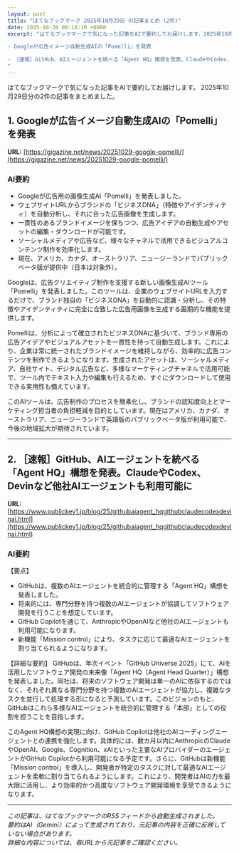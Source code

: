 ```yaml
---
layout: post
title: "はてなブックマーク 2025年10月29日 の記事まとめ (2件)"
date: 2025-10-30 08:14:10 +0900
excerpt: "はてなブックマークで気になった記事をAIで要約してお届けします。2025年10月29日分の2件の記事をまとめました。

- Googleが広告イメージ自動生成AIの「Pomelli」を発表

- ［速報］GitHub、AIエージェントを統べる「Agent HQ」構想を発表。ClaudeやCodex、Devinなど他社AIエージェントも利用可能に
"
---
```


はてなブックマークで気になった記事をAIで要約してお届けします。
2025年10月29日分の2件の記事をまとめました。

## 1. Googleが広告イメージ自動生成AIの「Pomelli」を発表

**URL:** [https://gigazine.net/news/20251029-google-pomelli/](https://gigazine.net/news/20251029-google-pomelli/)

### AI要約

*   Googleが広告用の画像生成AI「Pomelli」を発表しました。
*   ウェブサイトURLからブランドの「ビジネスDNA」（特徴やアイデンティティ）を自動分析し、それに合った広告画像を生成します。
*   一貫性のあるブランドイメージを保ちつつ、広告アイデアの自動生成やアセットの編集・ダウンロードが可能です。
*   ソーシャルメディアや広告など、様々なチャネルで活用できるビジュアルコンテンツ制作を効率化します。
*   現在、アメリカ、カナダ、オーストラリア、ニュージーランドでパブリックベータ版が提供中（日本は対象外）。

Googleは、広告クリエイティブ制作を支援する新しい画像生成AIツール「Pomelli」を発表しました。このツールは、企業のウェブサイトURLを入力するだけで、ブランド独自の「ビジネスDNA」を自動的に認識・分析し、その特徴やアイデンティティに完全に合致した広告用画像を生成する画期的な機能を提供します。

Pomelliは、分析によって確立されたビジネスDNAに基づいて、ブランド専用の広告アイデアやビジュアルアセットを一貫性を持って自動生成します。これにより、企業は常に統一されたブランドイメージを維持しながら、効率的に広告コンテンツを制作できるようになります。生成されたアセットは、ソーシャルメディア、自社サイト、デジタル広告など、多様なマーケティングチャネルで活用可能で、ツール内でテキスト入力や編集も行えるため、すぐにダウンロードして使用できる実用性も備えています。

このAIツールは、広告制作のプロセスを簡素化し、ブランドの認知度向上とマーケティング担当者の負担軽減を目的としています。現在はアメリカ、カナダ、オーストラリア、ニュージーランドで英語版のパブリックベータ版が利用可能で、今後の地域拡大が期待されています。

---

## 2. ［速報］GitHub、AIエージェントを統べる「Agent HQ」構想を発表。ClaudeやCodex、Devinなど他社AIエージェントも利用可能に

**URL:** [https://www.publickey1.jp/blog/25/githubaiagent_hqgithubclaudecodexdevinai.html](https://www.publickey1.jp/blog/25/githubaiagent_hqgithubclaudecodexdevinai.html)

### AI要約

【要点】
*   GitHubは、複数のAIエージェントを統合的に管理する「Agent HQ」構想を発表しました。
*   将来的には、専門分野を持つ複数のAIエージェントが協調してソフトウェア開発を行うことを想定しています。
*   GitHub Copilotを通じて、AnthropicやOpenAIなど他社のAIエージェントも利用可能になります。
*   新機能「Mission control」により、タスクに応じて最適なAIエージェントを割り当てられるようになります。

【詳細な要約】
GitHubは、年次イベント「GitHub Universe 2025」にて、AIを活用したソフトウェア開発の未来像「Agent HQ（Agent Head Quarter）」構想を発表しました。同社は、将来のソフトウェア開発は単一のAIに依存するのではなく、それぞれ異なる専門分野を持つ複数のAIエージェントが協力し、複雑なタスクを並行して処理する形になると予測しています。このビジョンのもと、GitHubはこれら多様なAIエージェントを統合的に管理する「本部」としての役割を担うことを目指します。

このAgent HQ構想の実現に向け、GitHub Copilotは他社のAIコーディングエージェントとの連携を強化します。具体的には、数カ月以内にAnthropicのClaudeやOpenAI、Google、Cognition、xAIといった主要なAIプロバイダーのエージェントがGitHub Copilotから利用可能になる予定です。さらに、GitHubは新機能「Mission control」を導入し、開発者が特定のタスクに対して最適なAIエージェントを柔軟に割り当てられるようにします。これにより、開発者はAIの力を最大限に活用し、より効率的かつ高度なソフトウェア開発環境を享受できるようになります。

---

*この記事は、はてなブックマークのRSSフィードから自動生成されました。*  
*要約はAI（Gemini）によって生成されており、元記事の内容を正確に反映していない場合があります。*  
*詳細な内容については、各URLから元記事をご確認ください。*
